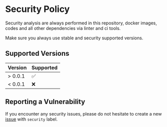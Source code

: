 # Security Policy
Security analysis are always performed in this repository, docker images, codes and all other dependencies via linter and ci tools.

Make sure you always use stable and security supported versions.

## Supported Versions

| Version | Supported          |
| ------- | ------------------ |
| > 0.0.1 | :white_check_mark: |
| < 0.0.1 | :x:                |

## Reporting a Vulnerability

If you encounter any security issues, please do not hesitate to create a new [issue](https://github.com/trendyol/transmission/issues/new) with `security` label.

